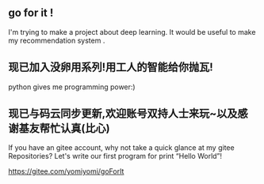 ##  go for it !
I'm trying to make a project about deep learning. It would be useful to make my recommendation system .

##  现已加入没卵用系列!用工人的智能给你抛瓦!
python gives me programming power:)

##  现已与码云同步更新,欢迎账号双持人士来玩~以及感谢基友帮忙认真(比心)
If you have an gitee account, why not take a quick glance at my gitee Repositories?
Let's write our first program for print “Hello World”!

https://gitee.com/yomiyomi/goForIt
